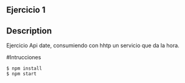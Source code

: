 ## Ejercicio 1

## Description

Ejercicio Api date, consumiendo con hhtp un servicio que da la hora.


#Intrucciones

```
$ npm install
$ npm start
```
